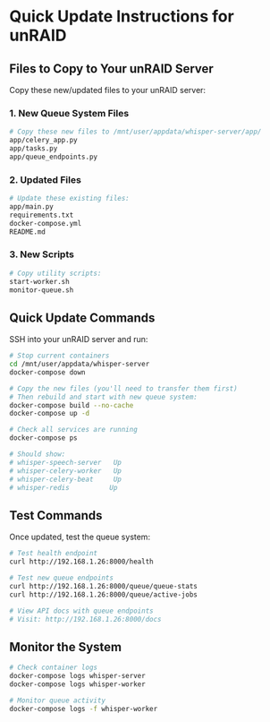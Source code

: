 # Quick Update Instructions for unRAID

## Files to Copy to Your unRAID Server

Copy these new/updated files to your unRAID server:

### 1. New Queue System Files
```bash
# Copy these new files to /mnt/user/appdata/whisper-server/app/
app/celery_app.py
app/tasks.py
app/queue_endpoints.py
```

### 2. Updated Files
```bash
# Update these existing files:
app/main.py
requirements.txt
docker-compose.yml
README.md
```

### 3. New Scripts
```bash
# Copy utility scripts:
start-worker.sh
monitor-queue.sh
```

## Quick Update Commands

SSH into your unRAID server and run:

```bash
# Stop current containers
cd /mnt/user/appdata/whisper-server
docker-compose down

# Copy the new files (you'll need to transfer them first)
# Then rebuild and start with new queue system:
docker-compose build --no-cache
docker-compose up -d

# Check all services are running
docker-compose ps

# Should show:
# whisper-speech-server   Up
# whisper-celery-worker   Up  
# whisper-celery-beat     Up
# whisper-redis          Up
```

## Test Commands

Once updated, test the queue system:

```bash
# Test health endpoint
curl http://192.168.1.26:8000/health

# Test new queue endpoints
curl http://192.168.1.26:8000/queue/queue-stats
curl http://192.168.1.26:8000/queue/active-jobs

# View API docs with queue endpoints
# Visit: http://192.168.1.26:8000/docs
```

## Monitor the System

```bash
# Check container logs
docker-compose logs whisper-server
docker-compose logs whisper-worker

# Monitor queue activity
docker-compose logs -f whisper-worker
```